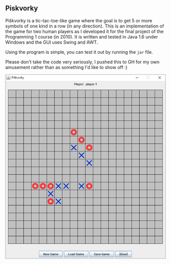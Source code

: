 ## Piskvorky
Piškvorky is a tic-tac-toe-like game where the goal is to get 5 or more symbols of one kind in a row (in any direction). 
This is an implementation of the game for two human players as I developed it for the final project of the Programming 1 course (in 2010). It is written and tested in Java 1.6 under Windows and the GUI uses Swing and AWT.

Using the program is simple, you can test it out by running the `jar` file.

Please don't take the code very seriously, I pushed this to GH for my own amusement rather than as something I'd like to show off :)


<img src="https://raw.githubusercontent.com/vonovak/coding-assignments/assignment/tic-tac-toe/piskvorky.png" width="550">
